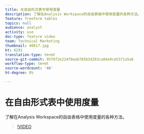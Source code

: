 ```yaml
---
title: 在自由形式表中使用度量
description: 了解在Analysis Workspace的自由表格中使用度量的各种方法。
feature: freeform tables
topics: null
audience: analyst
activity: use
doc-type: feature video
team: Technical Marketing
thumbnail: 40817.jpg
kt: 6291
translation-type: tm+mt
source-git-commit: 95f0f2e224f8eab785b3d283ca84e9ce5371a5a6
workflow-type: tm+mt
source-wordcount: '46'
ht-degree: 0%

---
```



# 在自由形式表中使用度量

了解在Analysis Workspace的自由表格中使用度量的各种方法。

>[!VIDEO](https://video.tv.adobe.com/v/40817/?quality=12&learn=on)
